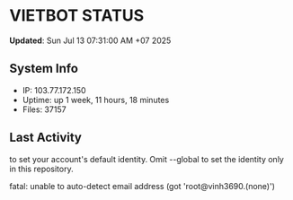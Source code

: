 # VIETBOT STATUS
**Updated**: Sun Jul 13 07:31:00 AM +07 2025

## System Info
- IP: 103.77.172.150
- Uptime: up 1 week, 11 hours, 18 minutes
- Files: 37157

## Last Activity

to set your account's default identity.
Omit --global to set the identity only in this repository.

fatal: unable to auto-detect email address (got 'root@vinh3690.(none)')
